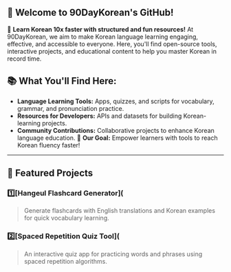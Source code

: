 

## 👋 Welcome to 90DayKorean's GitHub!

🌟 **Learn Korean 10x faster with structured and fun resources!**
At 90DayKorean, we aim to make Korean language learning engaging, effective,
and accessible to everyone.
Here, you'll find open-source tools, interactive projects, and educational
content to help you master Korean in record time.
## 📚 What You'll Find Here:
- **Language Learning Tools:** Apps, quizzes, and scripts for vocabulary,
grammar, and pronunciation practice.
- **Resources for Developers:** APIs and datasets for building Korean-learning
projects.
- **Community Contributions:** Collaborative projects to enhance Korean
language education.
🎯 **Our Goal:** Empower learners with tools to reach Korean fluency faster!
---
## 🚀 Featured Projects
### 1️⃣[Hangeul Flashcard Generator](
> Generate flashcards with English translations and Korean examples for quick
vocabulary learning.
### 2️⃣[Spaced Repetition Quiz Tool](
> An interactive quiz app for practicing words and phrases using spaced
repetition algorithms.
